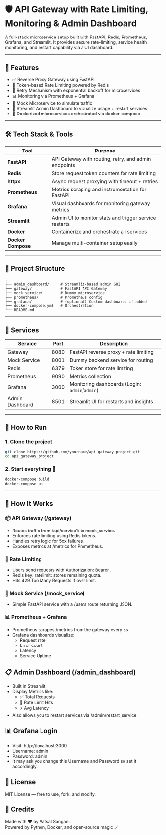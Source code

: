 # 🛡️ API Gateway with Rate Limiting, Monitoring & Admin Dashboard

A full-stack microservice setup built with FastAPI, Redis, Prometheus, Grafana, and Streamlit. It provides secure rate-limiting, service health monitoring, and restart capability via a UI dashboard.

---

## 📌 Features
- ✅ Reverse Proxy Gateway using FastAPI
- 🔐 Token-based Rate Limiting powered by Redis
- 🔁 Retry Mechanism with exponential backoff for microservices
- 📊 Monitoring via Prometheus + Grafana
- 🧪 Mock Microservice to simulate traffic
- 🧠 Streamlit Admin Dashboard to visualize usage + restart services
- 🐳 Dockerized microservices orchestrated via docker-compose

---

## 🛠️ Tech Stack & Tools
| Tool           | Purpose                                                  |
|----------------|-----------------------------------------------------------|
| **FastAPI**     | API Gateway with routing, retry, and admin endpoints     |
| **Redis**       | Store request token counters for rate limiting           |
| **httpx**       | Async request proxying with timeout + retries            |
| **Prometheus**  | Metrics scraping and instrumentation for FastAPI         |
| **Grafana**     | Visual dashboards for monitoring gateway metrics         |
| **Streamlit**   | Admin UI to monitor stats and trigger service restarts   |
| **Docker**      | Containerize and orchestrate all services                |
| **Docker Compose** | Manage multi-container setup easily                   |

---

## 📁 Project Structure

```
.
├── admin_dashboard/     # Streamlit-based admin GUI
├── gateway/             # FastAPI API Gateway
├── mock_service/        # Dummy microservice
├── prometheus/          # Prometheus config
├── grafana/             # (optional) Custom dashboards if added
├── docker-compose.yml   # Orchestration
└── README.md
```
---

## 📂 Services

| Service         | Port  | Description                                      |
|-----------------|-------|--------------------------------------------------|
| Gateway         | 8080  | FastAPI reverse proxy + rate limiting            |
| Mock Service    | 8001  | Dummy backend service for routing                |
| Redis           | 6379  | Token store for rate limiting                    |
| Prometheus      | 9090  | Metrics collection                               |
| Grafana         | 3000  | Monitoring dashboards (Login: `admin`/`admin`)   |
| Admin Dashboard | 8501  | Streamlit UI for restarts and insights           |

---

## 🚀 How to Run
### 1. Clone the project
```bash
git clone https://github.com/yourname/api_gateway_project.git
cd api_gateway_project
```
### 2. Start everything 🚀
```bash
docker-compose build
docker-compose up
```
---

## 🧪 How It Works
### 📦 API Gateway (/gateway)
- Routes traffic from /api/service1/<path> to mock_service.
- Enforces rate limiting using Redis tokens.
- Handles retry logic for 5xx failures.
- Exposes metrics at /metrics for Prometheus.

### 🎯 Rate Limiting
- Users send requests with Authorization: Bearer <token>.
- Redis key: ratelimit:<token> stores remaining quota.
- Hits 429 Too Many Requests if over limit.

### 🧪 Mock Service (/mock_service)
- Simple FastAPI service with a /users route returning JSON.

### 📊 Prometheus + Grafana
- Prometheus scrapes /metrics from the gateway every 5s
- Grafana dashboards visualize:
  - Request rate
  - Error count
  - Latency
  - Service Uptime

## 📋 Admin Dashboard (/admin_dashboard)
- Built in Streamlit
- Display Metrics like:
    - ✅ Total Requests
    - 🚫 Rate Limit Hits
    - ⚡ Avg Latency
- Also allows you to restart services via /admin/restart_service

## 📊 Grafana Login
- Visit: http://localhost:3000
- Username: admin
- Password: admin
- It may ask you change this Username and Password so set it accordingly.

## 🪪 License
MIT License — free to use, fork, and modify.

## 🙌 Credits
Made with ❤️ by Vatsal Sangani.<br>
Powered by Python, Docker, and open-source magic 🪄

